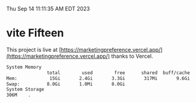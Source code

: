 Thu Sep 14 11:11:35 AM EDT 2023

# vite Fifteen


This project is live at [https://marketingpreference.vercel.app/](https://marketingpreference.vercel.app/) thanks to Vercel.

```bash
System Memory
               total        used        free      shared  buff/cache   available
Mem:            15Gi       2.4Gi       3.3Gi       317Mi       9.6Gi        12Gi
Swap:          8.0Gi       1.0Mi       8.0Gi
System Storage
306M	.
```
```bash
